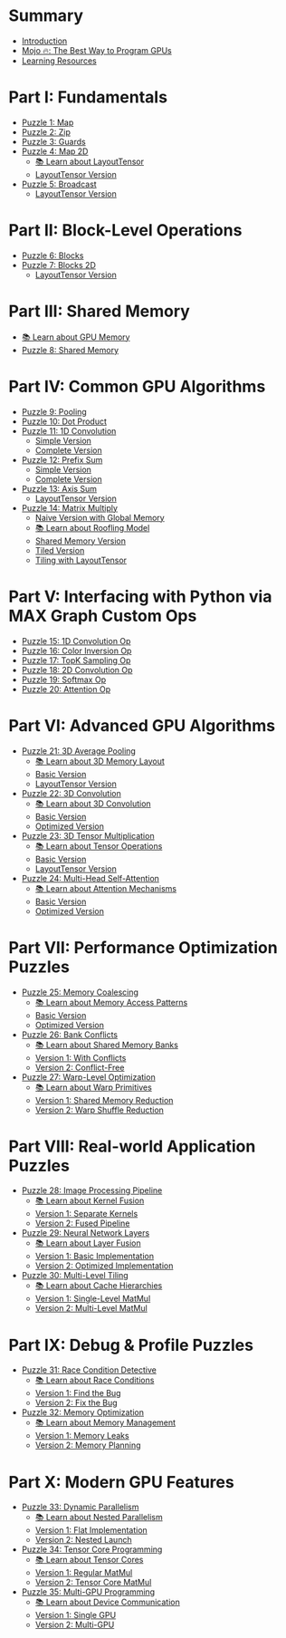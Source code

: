 # Summary

- [Introduction](./introduction.md)
- [Mojo 🔥: The Best Way to Program GPUs]()
- [Learning Resources]()

# Part I: Fundamentals
- [Puzzle 1: Map](./puzzle_01/puzzle_01.md)
- [Puzzle 2: Zip](./puzzle_02/puzzle_02.md)
- [Puzzle 3: Guards](./puzzle_03/puzzle_03.md)
- [Puzzle 4: Map 2D](./puzzle_04/puzzle_04.md)
    - [📚 Learn about LayoutTensor](./puzzle_04/introduction_layout_tensor.md)
    - [LayoutTensor Version](./puzzle_04/puzzle_04_layout_tensor.md)
- [Puzzle 5: Broadcast](./puzzle_05/puzzle_05.md)
    - [LayoutTensor Version](./puzzle_05/puzzle_05_layout_tensor.md)

# Part II: Block-Level Operations
- [Puzzle 6: Blocks](./puzzle_06/puzzle_06.md)
- [Puzzle 7: Blocks 2D](./puzzle_07/puzzle_07.md)
    - [LayoutTensor Version](./puzzle_07/puzzle_07_layout_tensor.md)

# Part III: Shared Memory
- [📚 Learn about GPU Memory]()
- [Puzzle 8: Shared Memory](./puzzle_08/puzzle_08.md)

# Part IV: Common GPU Algorithms
- [Puzzle 9: Pooling](./puzzle_09/puzzle_09.md)
- [Puzzle 10: Dot Product](./puzzle_10/puzzle_10.md)
- [Puzzle 11: 1D Convolution](./puzzle_11/puzzle_11.md)
  - [Simple Version](./puzzle_11/simple.md)
  - [Complete Version](./puzzle_11/complete.md)
- [Puzzle 12: Prefix Sum](./puzzle_12/puzzle_12.md)
  - [Simple Version](./puzzle_12/simple.md)
  - [Complete Version](./puzzle_12/complete.md)
- [Puzzle 13: Axis Sum](./puzzle_13/puzzle_13.md)
    - [LayoutTensor Version]()
- [Puzzle 14: Matrix Multiply](./puzzle_14/puzzle_14.md)
    - [Naive Version with Global Memory](./puzzle_14/naive.md)
    - [📚 Learn about Roofling Model]()
    - [Shared Memory Version](./puzzle_14/shared_memory.md)
    - [Tiled Version](./puzzle_14/tiled.md)
    - [Tiling with LayoutTensor]()

# Part V: Interfacing with Python via MAX Graph Custom Ops
- [Puzzle 15: 1D Convolution Op]()
- [Puzzle 16: Color Inversion Op]()
- [Puzzle 17: TopK Sampling Op]()
- [Puzzle 18: 2D Convolution Op]()
- [Puzzle 19: Softmax Op]()
- [Puzzle 20: Attention Op]()

# Part VI: Advanced GPU Algorithms
- [Puzzle 21: 3D Average Pooling]()
  - [📚 Learn about 3D Memory Layout]()
  - [Basic Version]()
  - [LayoutTensor Version]()
- [Puzzle 22: 3D Convolution]()
  - [📚 Learn about 3D Convolution]()
  - [Basic Version]()
  - [Optimized Version]()
- [Puzzle 23: 3D Tensor Multiplication]()
  - [📚 Learn about Tensor Operations]()
  - [Basic Version]()
  - [LayoutTensor Version]()
- [Puzzle 24: Multi-Head Self-Attention]()
  - [📚 Learn about Attention Mechanisms]()
  - [Basic Version]()
  - [Optimized Version]()

# Part VII: Performance Optimization Puzzles
- [Puzzle 25: Memory Coalescing]()
  - [📚 Learn about Memory Access Patterns]()
  - [Basic Version]()
  - [Optimized Version]()
- [Puzzle 26: Bank Conflicts]()
  - [📚 Learn about Shared Memory Banks]()
  - [Version 1: With Conflicts]()
  - [Version 2: Conflict-Free]()
- [Puzzle 27: Warp-Level Optimization]()
  - [📚 Learn about Warp Primitives]()
  - [Version 1: Shared Memory Reduction]()
  - [Version 2: Warp Shuffle Reduction]()

# Part VIII: Real-world Application Puzzles
- [Puzzle 28: Image Processing Pipeline]()
  - [📚 Learn about Kernel Fusion]()
  - [Version 1: Separate Kernels]()
  - [Version 2: Fused Pipeline]()
- [Puzzle 29: Neural Network Layers]()
  - [📚 Learn about Layer Fusion]()
  - [Version 1: Basic Implementation]()
  - [Version 2: Optimized Implementation]()
- [Puzzle 30: Multi-Level Tiling]()
  - [📚 Learn about Cache Hierarchies]()
  - [Version 1: Single-Level MatMul]()
  - [Version 2: Multi-Level MatMul]()

# Part IX: Debug & Profile Puzzles
- [Puzzle 31: Race Condition Detective]()
  - [📚 Learn about Race Conditions]()
  - [Version 1: Find the Bug]()
  - [Version 2: Fix the Bug]()
- [Puzzle 32: Memory Optimization]()
  - [📚 Learn about Memory Management]()
  - [Version 1: Memory Leaks]()
  - [Version 2: Memory Planning]()

# Part X: Modern GPU Features
- [Puzzle 33: Dynamic Parallelism]()
  - [📚 Learn about Nested Parallelism]()
  - [Version 1: Flat Implementation]()
  - [Version 2: Nested Launch]()
- [Puzzle 34: Tensor Core Programming]()
  - [📚 Learn about Tensor Cores]()
  - [Version 1: Regular MatMul]()
  - [Version 2: Tensor Core MatMul]()
- [Puzzle 35: Multi-GPU Programming]()
  - [📚 Learn about Device Communication]()
  - [Version 1: Single GPU]()
  - [Version 2: Multi-GPU]()
